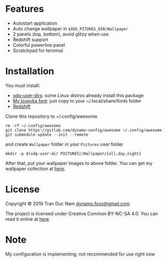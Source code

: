 Features
========

* Autostart application
* Auto change wallpaper in `$XDG_PITURES_DIR/Wallpaper`
* 2 panels (top, bottom), avoid glitzy when use
* Redshift support
* Colorful powerline panel
* Scratchpad for terminal

Installation
=============

You must install:
* [xdg-user-dirs](https://www.freedesktop.org/wiki/Software/xdg-user-dirs/): some Linux distros already install this package
* [My Iosevka font](https://github.com/dynamotn/font-collection/tree/main/files/DIY/Iosevka): just copy to your ~/.local/share/fonts folder
* [Redshift](http://jonls.dk/redshift/)

Clone this repository to ~/.config/awesome
```
rm -rf ~/.config/awesome
git clone https://gitlab.com/dynamo-config/awesome ~/.config/awesome
git submodule update --init --remote
```
and create `Wallpaper` folder in your `Pictures` user folder
```
mkdir -p $(xdg-user-dir PICTURES)/Wallpaper/{all,day,night}
```

After that, put your wallpaper images to above folder. You can get my wallpaper collection at [here](https://github.com/dynamotn/wallpaper-collection).

License
========

Copyright © 2019 Tran Duc Nam <dynamo.foss@gmail.com>

The project is licensed under Creative Common BY-NC-SA 4.0.
You can read it online at [here](http://creativecommons.org/licenses/by-nc-sa/4.0/).

Note
=====

My configuration is implementing, not recommended for use right now
